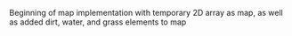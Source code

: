 Beginning of map implementation with temporary 2D array as map, as well as added dirt, water, and grass elements to map
